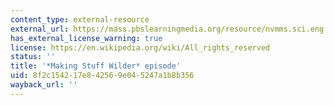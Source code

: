 ```yaml
---
content_type: external-resource
external_url: https://mass.pbslearningmedia.org/resource/nvmms.sci.eng.hagfish/fabric-from-hagfish-slime/
has_external_license_warning: true
license: https://en.wikipedia.org/wiki/All_rights_reserved
status: ''
title: '*Making Stuff Wilder* episode'
uid: 8f2c1542-17e8-4256-9e04-5247a1b8b356
wayback_url: ''
---
```

